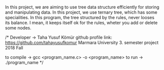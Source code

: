 In this project, we are aiming to use tree data structure efficiently for storing and manipulating data. In this project, we use ternary tree, which has some specialities. In this program, the tree structured by the rules, never looses its balance. I mean, it keeps itself ok for the rules, wheter you add or delete some nodes. 

/*
  Developer -> Taha Yusuf Kömür
  github profile link: https://github.com/tahayusufkomur
  Marmara University 3. semester project
  2018 Fall

  to compile -> gcc <program_name.c> -o <program_name>
  to run ->     ./program_name
*/
